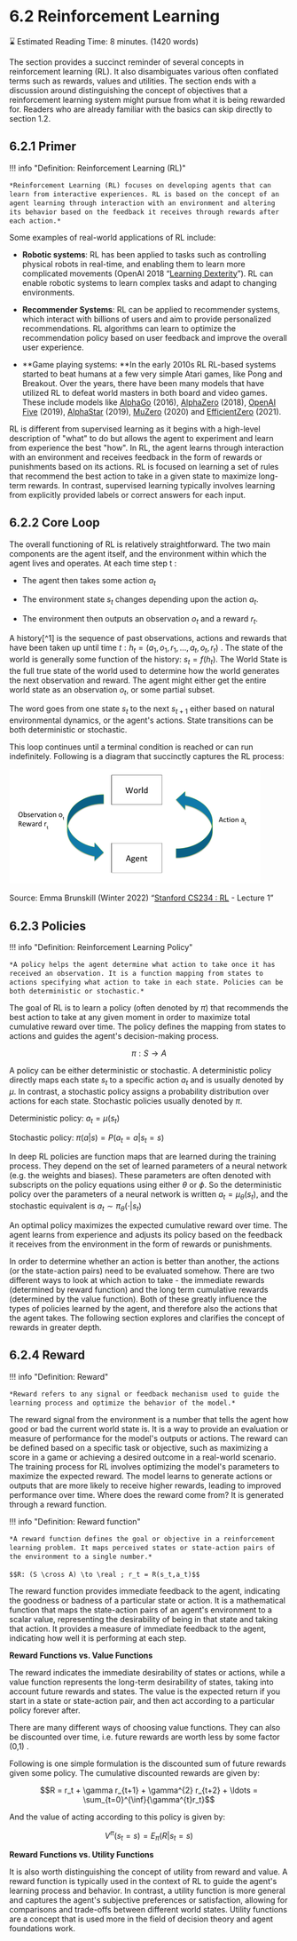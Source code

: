 # 6.2 Reinforcement Learning

⌛ Estimated Reading Time: 8 minutes. (1420 words)

The section provides a succinct reminder of several concepts in reinforcement learning (RL). It also disambiguates various often conflated terms such as rewards, values and utilities. The section ends with a discussion around distinguishing the concept of objectives that a reinforcement learning system might pursue from what it is being rewarded for. Readers who are already familiar with the basics can skip directly to section 1.2.

## 6.2.1 Primer

!!! info "Definition: Reinforcement Learning (RL)"

    
    
    *Reinforcement Learning (RL) focuses on developing agents that can learn from interactive experiences. RL is based on the concept of an agent learning through interaction with an environment and altering its behavior based on the feedback it receives through rewards after each action.*
    
    

Some examples of real-world applications of RL include:

- **Robotic systems**: RL has been applied to tasks such as controlling physical robots in real-time, and enabling them to learn more complicated movements (OpenAI 2018 “[Learning Dexterity](https://www.youtube.com/watch?v=jwSbzNHGflM)”). RL can enable robotic systems to learn complex tasks and adapt to changing environments.

- **Recommender Systems**: RL can be applied to recommender systems, which interact with billions of users and aim to provide personalized recommendations. RL algorithms can learn to optimize the recommendation policy based on user feedback and improve the overall user experience.

- **Game playing systems: **In the early 2010s RL RL-based systems started to beat humans at a few very simple Atari games, like Pong and Breakout. Over the years, there have been many models that have utilized RL to defeat world masters in both board and video games. These include models like [AlphaGo](https://www.deepmind.com/research/highlighted-research/alphago) (2016), [AlphaZero](https://www.deepmind.com/blog/alphazero-shedding-new-light-on-chess-shogi-and-go) (2018), [OpenAI Five](https://openai.com/research/openai-five-defeats-dota-2-world-champions) (2019), [AlphaStar](https://www.deepmind.com/blog/alphastar-mastering-the-real-time-strategy-game-starcraft-ii) (2019), [MuZero](https://www.deepmind.com/blog/muzero-mastering-go-chess-shogi-and-atari-without-rules) (2020) and [EfficientZero](https://github.com/YeWR/EfficientZero) (2021).

RL is different from supervised learning as it begins with a high-level description of "what" to do but allows the agent to experiment and learn from experience the best "how". In RL, the agent learns through interaction with an environment and receives feedback in the form of rewards or punishments based on its actions. RL is focused on learning a set of rules that recommend the best action to take in a given state to maximize long-term rewards. In contrast, supervised learning typically involves learning from explicitly provided labels or correct answers for each input.

## 6.2.2 Core Loop

The overall functioning of RL is relatively straightforward. The two main components are the agent itself, and the environment within which the agent lives and operates. At each time step
t
:

- The agent then takes some action $a_{t}$

- The environment state $s_{t}$ changes depending upon the action $a_{t}$.

- The environment then outputs an observation $o_{t}$ and a reward $r_{t}$.

A history[^1] is the sequence of past observations, actions and rewards that have been taken up until time $t: h_t = (a_1,o_1,r_1, \ldots, a_t,o_t,r_t)$ . The state of the world is generally some function of the history: $s_t = f(h_t)$. The World State is the full true state of the world used to determine how the world generates the next observation and reward. The agent might either get the entire world state as an observation $o_t$, or some partial subset.

The word goes from one state $s_t$ to the next $s_{t+1}$ either based on natural environmental dynamics, or the agent's actions. State transitions can be both deterministic or stochastic.

This loop continues until a terminal condition is reached or can run indefinitely. Following is a diagram that succinctly captures the RL process:

![Enter image alt description](Images/d6G_Image_1.png)

Source: Emma Brunskill (Winter 2022) “[Stanford CS234 : RL](https://web.stanford.edu/class/cs234/CS234Win2022/modules.html) - Lecture 1”

## 6.2.3 Policies

!!! info "Definition: Reinforcement Learning Policy"

    
    
    *A policy helps the agent determine what action to take once it has received an observation. It is a function mapping from states to actions specifying what action to take in each state. Policies can be both deterministic or stochastic.*
    
    

The goal of RL is to learn a <span style="text - decoration: underline;">policy</span> (often denoted by $\pi$) that recommends the best action to take at any given moment in order to maximize total cumulative reward over time. The policy defines the mapping from states to actions and guides the agent's decision-making process.

$$\pi: S \to A$$

A policy can be either deterministic or stochastic. A deterministic policy directly maps each state $s_t$ to a specific action $a_t$ and is usually denoted by $\mu$. In contrast, a stochastic policy assigns a probability distribution over actions for each state. Stochastic policies usually denoted by $\pi$.

Deterministic policy: $a_t = \mu(s_t)$

Stochastic policy: $\pi(a|s) = P(a_t = a|s_t=s)$

In deep RL policies are function maps that are learned during the training process. They depend on the set of learned parameters of a neural network (e.g. the weights and biases). These parameters are often denoted with subscripts on the policy equations using either $\theta$ or $\phi$. So the deterministic policy over the parameters of a neural network is written $a_t = \mu_{\theta}(s_t)$, and the stochastic equivalent is $a_t \sim \pi_{\theta}(\cdot|s_t)$

An optimal policy maximizes the expected cumulative reward over time. The agent learns from experience and adjusts its policy based on the feedback it receives from the environment in the form of rewards or punishments.

In order to determine whether an action is better than another, the actions (or the state-action pairs) need to be evaluated somehow. There are two different ways to look at which action to take - the immediate rewards (determined by reward function) and the long term cumulative rewards (determined by the value function). Both of these greatly influence the types of policies learned by the agent, and therefore also the actions that the agent takes. The following section explores and clarifies the concept of rewards in greater depth.

## 6.2.4 Reward

!!! info "Definition: Reward"

    
    
    *Reward refers to any signal or feedback mechanism used to guide the learning process and optimize the behavior of the model.*
    
    

The reward signal from the environment is a number that tells the agent how good or bad the current world state is. It is a way to provide an evaluation or measure of performance for the model's outputs or actions. The reward can be defined based on a specific task or objective, such as maximizing a score in a game or achieving a desired outcome in a real-world scenario. The training process for RL involves optimizing the model's parameters to maximize the expected reward. The model learns to generate actions or outputs that are more likely to receive higher rewards, leading to improved performance over time. Where does the reward come from? It is generated through a reward function.

!!! info "Definition: Reward function"

    
    
    *A reward function defines the goal or objective in a reinforcement learning problem. It maps perceived states or state-action pairs of the environment to a single number.*
    
    $$R: (S \cross A) \to \real ; r_t = R(s_t,a_t)$$
    
    

The reward function provides immediate feedback to the agent, indicating the goodness or badness of a particular state or action. It is a mathematical function that maps the state-action pairs of an agent's environment to a scalar value, representing the desirability of being in that state and taking that action. It provides a measure of immediate feedback to the agent, indicating how well it is performing at each step.

**Reward Functions vs. Value Functions**

The <span style="text - decoration: underline;">reward</span> indicates the immediate desirability of states or actions, while a value function represents the long-term desirability of states, taking into account future rewards and states. The value is the expected return if you start in a state or state-action pair, and then act according to a particular policy forever after. 

There are many different ways of choosing value functions. They can also be discounted over time, i.e. future rewards are worth less by some factor
(0,1)
.

Following is one simple formulation is the discounted sum of future rewards given some policy. The cumulative discounted rewards are given by:

$$R = r_t + \gamma r_{t+1} + \gamma^{2} r_{t+2} + \ldots = \sum_{t=0}^{\inf}{\gamma^{t}r_t}$$

And the value of acting according to this policy is given by:

$$V^{\pi}(s_t=s) = E_{\pi}(R|s_t=s)$$

**Reward Functions vs. Utility Functions**

It is also worth distinguishing the concept of utility from reward and value. A reward function is typically used in the context of RL to guide the agent's learning process and behavior. In contrast, a utility function is more general and captures the agent's subjective preferences or satisfaction, allowing for comparisons and trade-offs between different world states. Utility functions are a concept that is used more in the field of decision theory and agent foundations work.